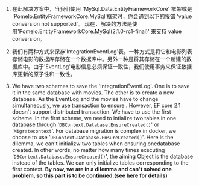 1. 在此解决方案中，当我们使用 'MySql.Data.EntityFrameworkCore' 框架或是 'Pomelo.EntityFrameworkCore.MySql'框架时，你会遇到以下的报错 'value conversion not supported'。 现在，解决的方法是使用'Pomelo.EntityFrameworkCore.MySql(2.1.0-rc1-final)' 来支持 value conversion。  
2. 我们有两种方式来保存'IntegrationEventLog'表。一种方式是将它和电影列表存储电影的数据库存储在一个数据库中。另外一种是将其存储在一个新建的数据库中。由于'EventLog'电影信息必须保证一致性，我们使用事务来保证数据库更新的原子性和一致性。


2. We have two schemes to save the 'IntegrationEventLog'. One is to save it in the same database with movies. The other is to create a new database. As the EventLog and the movies have to change simultaneously, we use transaction to ensure . However, EF core 2.1 doesn't support distributed transaction. We have to use the first scheme. In the first scheme, we need to intialize two tables in one database through '`DBContext.Database.EnsureCreated()`' or '`Migratecontext`'. For database migration is complex in docker, we choose to use '`DBContext.Database.EnsureCreated()`'. Here is the dilemma, we can't initializw two tables when ensuring onedatabase created. In other words, no matter how many times executing '`DBContext.Database.EnsureCreated()`', the aiming Object is the database instead of the tables. We can only initialize tables corresponding to the first context. **By now, we are in a dilemma and can't solved one problem, so this part is to be continued.(see [here]() for details)**

